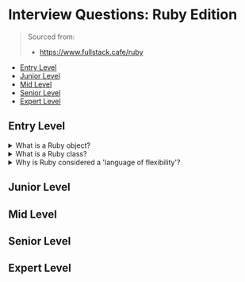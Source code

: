 <!--
<details>
<summary></summary>
</details>
-->

# Interview Questions: Ruby Edition <!-- omit in toc -->

> Sourced from:
> - https://www.fullstack.cafe/ruby

- [Entry Level](#entry-level)
- [Junior Level](#junior-level)
- [Mid Level](#mid-level)
- [Senior Level](#senior-level)
- [Expert Level](#expert-level)

## Entry Level

<details>
<summary>What is a Ruby object?</summary>

An instance of a class.

</details>

<details>
<summary>What is a Ruby class?</summary>

A data type which holds structured data, utilizes methods to interact with that data, and can be used to instantiate an object. 

</details>

<details>
<summary>Why is Ruby considered a 'language of flexibility'?</summary>

Ruby facilitates a programmer's manipulation of core programming elements, making the language more flexible than other object-oriented programming languages.

</details>


## Junior Level

## Mid Level

## Senior Level

## Expert Level
